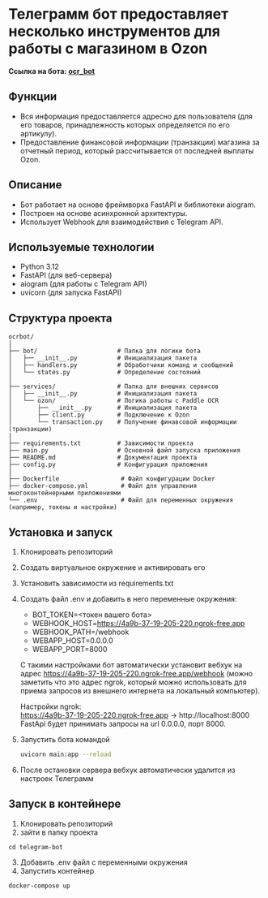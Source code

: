 # Телеграмм бот предоставляет несколько инструментов для работы с магазином в Ozon

**Ссылка на бота: [ocr_bot](https://t.me/LenaVikaOzon_bot)**
## Функции
- Вся информация предоставляется адресно для пользователя 
    (для его товаров, принадлежность которых определяется по его артикулу).
- Предоставление финансовой информации (транзакции) магазина за отчетный период,
    который рассчитывается от последней выплаты Ozon.


## Описание
- Бот работает на основе фреймворка FastAPI и библиотеки aiogram.  
- Построен на основе асинхронной архитектуры.
- Использует Webhook для взаимодействия с Telegram API.

## Используемые технологии
- Python 3.12
- FastAPI (для веб-сервера)
- aiogram (для работы с Telegram API)
- uvicorn (для запуска FastAPI)

## Структура проекта
```
ocrbot/
│
├── bot/                      # Папка для логики бота
│   ├── __init__.py           # Инициализация пакета
│   ├── handlers.py           # Обработчики команд и сообщений
│   └── states.py             # Определение состояний
│
├── services/                 # Папка для внешних сервисов
│   ├── __init__.py           # Инициализация пакета
│   └── ozon/                 # Логика работы с Paddle OCR
│       ├── __init__.py       # Инициализация пакета
│       ├── client.py         # Подключение к Ozon
│       └── transaction.py    # Получение финавсовой информации (транзакции)
│
├── requirements.txt          # Зависимости проекта
├── main.py                   # Основной файл запуска приложения
├── README.md                 # Документация проекта
├── config.py                 # Конфигурация приложения
│
├── Dockerfile                 # Файл конфигурации Docker
├── docker-compose.yml         # Файл для управления многоконтейнерными приложениями
└── .env                       # Файл для переменных окружения (например, токены и настройки)
```

## Установка и запуск
1. Клонировать репозиторий
2. Создать виртуальное окружение и активировать его
3. Установить зависимости из requirements.txt
4. Создать файл .env и добавить в него переменные окружения:
    - BOT_TOKEN=<токен вашего бота>
    - WEBHOOK_HOST=https://4a9b-37-19-205-220.ngrok-free.app
    - WEBHOOK_PATH=/webhook
    - WEBAPP_HOST=0.0.0.0  
    - WEBAPP_PORT=8000
 
    С такими настройками бот автоматически установит вебхук на адрес https://4a9b-37-19-205-220.ngrok-free.app/webhook
    (можно заметить что это адрес ngrok, который можно использовать для приема запросов из внешнего интернета на 
    локальный компьютер).  

    Настройки ngrok:  
    https://4a9b-37-19-205-220.ngrok-free.app -> http://localhost:8000  
    FastApi будет принимать запросы на url 0.0.0.0, порт 8000.
5. Запустить бота командой
    ```bash
    uvicorn main:app --reload
    ```
6. После остановки сервера вебхук автоматически удалится из настроек Телеграмм

## Запуск в контейнере

1. Клонировать репозиторий
2. зайти в папку проекта
```commandline
cd telegram-bot
```
3. Добавить .env файл с переменными окружения
4. Запустить контейнер
```bash
docker-compose up
```